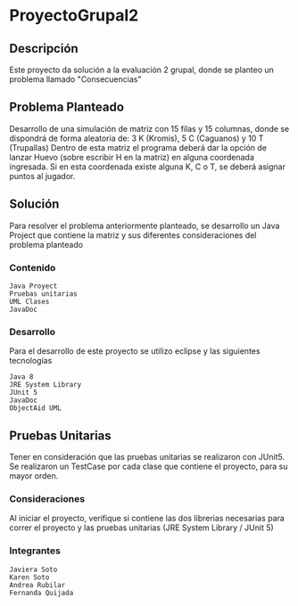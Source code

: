 # ProyectoGrupal2

## Descripción

Este proyecto da solución a la evaluación 2 grupal, donde se planteo un problema llamado  "Consecuencias"

## Problema Planteado
Desarrollo de una simulación de matriz con 15 filas y 15 columnas, donde se dispondrá de forma aleatoria de:
3 K (Kromis), 5 C (Caguanos) y 10 T (Trupallas)
Dentro de esta matriz el programa deberá dar la opción de lanzar Huevo (sobre escribir H en la matriz) en alguna coordenada ingresada. Si en esta coordenada existe alguna K, C o T, se deberá asignar puntos al jugador.


## Solución

Para resolver el problema anteriormente planteado, se desarrollo un Java Project que contiene la matriz y sus diferentes consideraciones del problema planteado

### Contenido

```
Java Proyect
Pruebas unitarias
UML Clases
JavaDoc
```

### Desarrollo

Para el desarrollo de este proyecto se utilizo eclipse y las siguientes tecnologías

```
Java 8
JRE System Library
JUnit 5
JavaDoc
ObjectAid UML
```

## Pruebas Unitarias
Tener en consideración que las pruebas unitarias se realizaron con JUnit5.
Se realizaron un TestCase por cada clase que contiene el proyecto, para su mayor orden.

### Consideraciones

Al iniciar el proyecto, verifique si contiene las dos librerias necesarias para correr el proyecto y las pruebas unitarias (JRE System Library / JUnit 5)

### Integrantes

```
Javiera Soto
Karen Soto
Andrea Rubilar
Fernanda Quijada

